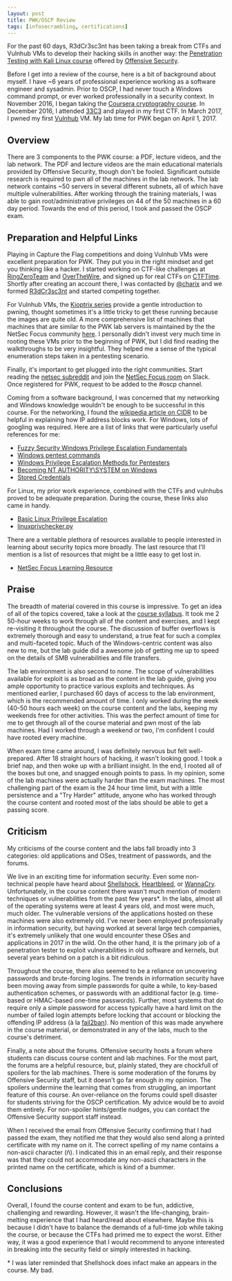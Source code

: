 ```yaml
---
layout: post
title: PWK/OSCP Review
tags: [infosecrambling, certifications]
---
```


For the past 60 days, R3dCr3sc3nt has been taking a break from CTFs and Vulnhub VMs to develop their hacking skills in another way: the [Penetration Testing with Kali Linux course](https://www.offensive-security.com/information-security-training/penetration-testing-training-kali-linux/) offered by [Offensive Security](https://www.offensive-security.com/).

Before I get into a review of the course, here is a bit of background about myself. I have ~6 years of professional experience working as a software engineer and sysadmin. Prior to OSCP, I had never touch a Windows command prompt, or ever worked professionally in a security context. In November 2016, I began taking the [Coursera cryptography course](course://www.coursera.org/learn/crypto). In December 2016, I attended [33C3](https://events.ccc.de/congress/2016/wiki/Main_Page) and played in my first CTF. In March 2017, I pwned my first [Vulnhub](https://www.vulnhub.com/) VM. My lab time for PWK began on April 1, 2017.

## Overview

There are 3 components to the PWK course: a PDF, lecture videos, and the lab network. The PDF and lecture videos are the main educational materials provided by Offensive Security, though don't be fooled. Significant outside research is required to pwn all of the machines in the lab network. The lab network contains ~50 servers in several different subnets, all of which have multiple vulnerabilities. After working through the training materials, I was able to gain root/administrative privileges on 44 of the 50 machines in a 60 day period. Towards the end of this period, I took and passed the OSCP exam.

## Preparation and Helpful Links
Playing in Capture the Flag competitions and doing Vulnhub VMs were excellent preparation for PWK. They put you in the right mindset and get you thinking like a hacker. I started working on CTF-like challenges at [RingZeroTeam](https://ringzer0team.com/) and [OverTheWire](http://overthewire.org/wargames/), and signed up for real CTFs on [CTFTime](http://ctftime.org/). Shortly after creating an account there, I was contacted by [@charix](https://github.com/charix46) and we formed [R3dCr3sc3nt](https://ctftime.org/team/32761) and started competing together.

For Vulnhub VMs, the [Kioptrix series](https://www.vulnhub.com/?q=Kioptrix&sort=date-asc&type=vm) provide a gentle introduction to pwning, thought sometimes it's a little tricky to get these running because the images are quite old. A more comprehensive list of machines that machines that are similar to the PWK lab servers is maintained by the the NetSec Focus community [here](https://docs.google.com/spreadsheets/d/1dwSMIAPIam0PuRBkCiDI88pU3yzrqqHkDtBngUHNCw8/edit#gid=0). I personally didn't invest very much time in rooting these VMs prior to the beginning of PWK, but I did find reading the walkthroughs to be very insightful. They helped me a sense of the typical enumeration steps taken in a pentesting scenario.

Finally, it's important to get plugged into the right communities. Start reading the [netsec subreddit](https://www.reddit.com/r/netsec/) and join the [NetSec Focus room](https://netsecfocus.slack.com) on Slack. Once registered for PWK, request to be added to the #oscp channel.

Coming from a software background, I was concerned that my networking and Windows knowledge wouldn't be enough to be successful in this course. For the networking, I found the [wikipedia article on CIDR](https://en.wikipedia.org/wiki/Classless_Inter-Domain_Routing) to be helpful in explaining how IP address blocks work. For Windows, lots of googling was required. Here are a list of links that were particularly useful references for me:
- [Fuzzy Security Windows Privilege Escalation Fundamentals](http://www.fuzzysecurity.com/tutorials/16.html)
- [Windows pentest commands](http://www.networkpentest.net/p/windows-command-list.html)
- [Windows Privilege Escalation Methods for Pentesters](https://pentest.blog/windows-privilege-escalation-methods-for-pentesters/)
- [Becoming NT AUTHORITY\SYSTEM on Windows](https://security.fnal.gov/cookbook/LocalSystem.html)
- [Stored Credentials](https://pentestlab.blog/2017/04/19/stored-credentials/)

For Linux, my prior work experience, combined with the CTFs and vulnhubs proved to be adequate preparation. During the course, these links also came in handy.

- [Basic Linux Privilege Escalation](https://blog.g0tmi1k.com/2011/08/basic-linux-privilege-escalation/)
- [linuxprivchecker.py](http://www.securitysift.com/download/linuxprivchecker.py)

There are a veritable plethora of resources available to people interested in learning about security topics more broadly. The last resource that I'll mention is a list of resources that might be a little easy to get lost in.

- [NetSec Focus Learning Resource](https://docs.google.com/spreadsheets/d/1TD8KTRXvXwy1yU6s7Nz_JuNh7b7fa7pINZuHOVjtAAg/edit#gid=745476740)

## Praise

The breadth of material covered in this course is impressive. To get an idea of all of the topics covered, take a look at the [course syllabus](https://www.offensive-security.com/documentation/penetration-testing-with-kali.pdf). It took me 2 50-hour weeks to work through all of the content and exercises, and I kept re-visiting it throughout the course. The discussion of buffer overflows is extremely thorough and easy to understand, a true feat for such a complex and multi-faceted topic. Much of the Windows-centric content was also new to me, but the lab guide did a awesome job of getting me up to speed on the details of SMB vulnerabilities and file transfers.

The lab environment is also second to none. The scope of vulnerabilities available for exploit is as broad as the content in the lab guide, giving you ample opportunity to practice various exploits and techniques. As mentioned earlier, I purchased 60 days of access to the lab environment, which is the recommended amount of time. I only worked during the week (40-50 hours each week) on the course content and the labs, keeping my weekends free for other activities. This was the perfect amount of time for me to get through all of the course material and pwn most of the lab machines. Had I worked through a weekend or two, I'm confident I could have rooted every machine.

When exam time came around, I was definitely nervous but felt well-prepared. After 18 straight hours of hacking, it wasn't looking good. I took a brief nap, and then woke up with a brilliant insight. In the end, I rooted all of the boxes but one, and snagged enough points to pass. In my opinion, some of the lab machines were actually harder than the exam machines. The most challenging part of the exam is the 24 hour time limit, but with a little persistence and a "Try Harder" attitude, anyone who has worked through the course content and rooted most of the labs should be able to get a passing score.

## Criticism

My criticisms of the course content and the labs fall broadly into 3 categories: old applications and OSes, treatment of passwords, and the forums.

We live in an exciting time for information security. Even some non-technical people have heard about [Shellshock](https://en.wikipedia.org/wiki/Shellshock_%28software_bug%29), [Heartbleed](https://en.wikipedia.org/wiki/Heartbleed), or [WannaCry](https://en.wikipedia.org/wiki/WannaCry_ransomware_attack). Unfortunately, in the course content there wasn't much mention of modern techniques or vulnerabilities from the past few years*. In the labs, almost all of the operating systems were at least 4 years old, and most were much, much older. The vulnerable versions of the applications hosted on these machines were also extremely old. I've never been employed professionally in information security, but having worked at several large tech companies, it's extremely unlikely that one would encounter these OSes and applications in 2017 in the wild. On the other hand, it is the primary job of a penetration tester to exploit vulnerabilities in old software and kernels, but several years behind on a patch is a bit ridiculous.

Throughout the course, there also seemed to be a reliance on uncovering passwords and brute-forcing logins. The trends in information security have been moving away from simple passwords for quite a while, to key-based authentication schemes, or passwords with an additional factor (e.g. time-based or HMAC-based one-time passwords). Further, most systems that do require only a simple password for access typically have a hard limit on the number of failed login attempts before locking that account or blocking the offending IP address (à la [fail2ban](http://www.fail2ban.org/wiki/index.php/Main_Page)). No mention of this was made anywhere in the course material, or demonstrated in any of the labs, much to the course's detriment.

Finally, a note about the forums. Offensive security hosts a forum where students can discuss course content and lab machines. For the most part, the forums are a helpful resource, but, plainly stated, they are chockfull of spoilers for the lab machines. There is some moderation of the forums by Offensive Security staff, but it doesn't go far enough in my opinion. The spoilers undermine the learning that comes from struggling, an important feature of this course. An over-reliance on the forums could spell disaster for students striving for the OSCP certification. My advice would be to avoid them entirely. For non-spoiler hints/gentle nudges, you can contact the Offensive Security support staff instead.

When I received the email from Offensive Security confirming that I had passed the exam, they notified me that they would also send along a printed certificate with my name on it. The correct spelling of my name contains a non-ascii character (ñ). I indicated this in an email reply, and their response was that they could not accommodate any non-ascii characters in the printed name on the certificate, which is kind of a bummer.

## Conclusions

Overall, I found the course content and exam to be fun, addictive, challenging and rewarding. However, it wasn't the life-changing, brain-melting experience that I had heard/read about elsewhere. Maybe this is because I didn't have to balance the demands of a full-time job while taking the course, or because the CTFs had primed me to expect the worst. Either way, it was a good experience that I would recommend to anyone interested in breaking into the security field or simply interested in hacking.

\* I was later reminded that Shellshock does infact make an appears in the course. My bad.
